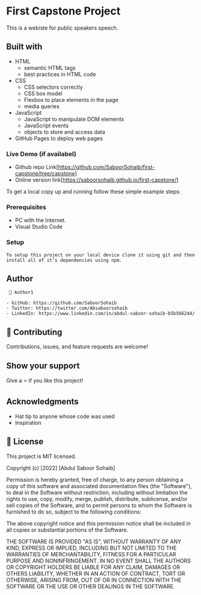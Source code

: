 # First Capstone Project
 This is a webiste for public speakers speech.
  
## Built with 
- HTML
   - semantic HTML tags
   - best practices in HTML code
- CSS
   - CSS selectors correctly
   - CSS box model
   - Flexbox to place elements in the page
   - media queries
- JavaScript
  - JavaScript to manipulate DOM elements
  - JavaScript events
  -  objects to store and access data
- GitHub Pages to deploy web pages

### Live Demo (if availabel)
- Github repo Link[https://github.com/SaboorSohaib/first-capstone/tree/capstone]
- Online version link[https://saboorsohaib.github.io/first-capstone/]

To get a local copy up and running follow these simple example steps:
### Prerequisites
  - PC with the Internet.
  - Visual Studio Code
### Setup
    To setup this project on your local device clone it using git and then install all of it's dependencies using npm.

 ## Author
     👤 Author1

    - GitHub: https://github.com/SaboorSohaib
    - Twitter: https://twitter.com/Absaboorsohaib
    - LinkedIn: https://www.linkedin.com/in/abdul-saboor-sohaib-b5b566244/

 ## 🤝 Contributing
Contributions, issues, and feature requests are welcome!

## Show your support
Give a ⭐️ if you like this project!

## Acknowledgments
  - Hat tip to anyone whose code was used
  - Inspiration

## 📝 License
This project is MIT licensed.

Copyright (c) [2022] [Abdul Saboor Sohaib]

Permission is hereby granted, free of charge, to any person obtaining a copy
of this software and associated documentation files (the "Software"), to deal
in the Software without restriction, including without limitation the rights
to use, copy, modify, merge, publish, distribute, sublicense, and/or sell
copies of the Software, and to permit persons to whom the Software is
furnished to do so, subject to the following conditions:

The above copyright notice and this permission notice shall be included in all
copies or substantial portions of the Software.

THE SOFTWARE IS PROVIDED "AS IS", WITHOUT WARRANTY OF ANY KIND, EXPRESS OR
IMPLIED, INCLUDING BUT NOT LIMITED TO THE WARRANTIES OF MERCHANTABILITY,
FITNESS FOR A PARTICULAR PURPOSE AND NONINFRINGEMENT. IN NO EVENT SHALL THE
AUTHORS OR COPYRIGHT HOLDERS BE LIABLE FOR ANY CLAIM, DAMAGES OR OTHERS
LIABILITY, WHETHER IN AN ACTION OF CONTRACT, TORT OR OTHERWISE, ARISING FROM,
OUT OF OR IN CONNECTION WITH THE SOFTWARE OR THE USE OR OTHER DEALINGS IN THE
SOFTWARE. 